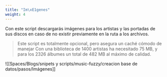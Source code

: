 ```yaml
---
title: "Im\xE1genes"
weight: 4
---
```


Con este script descargarás imágenes para los artistas y las portadas de sus discos en caso de no existir previamente en la ruta a los archivos.

> Este script es totalmente opcional, pero asegura un caché cómodo de manejar
> Con una biblioteca de 1400 artistas ha necesitado 75 MB, y para los 2326 álbumes un total de 482 MB al máximo de calidad.

![[Spaces/Blogs/snipets y scripts/music-fuzzy/creacion base de datos/pasos/Imágenes]]